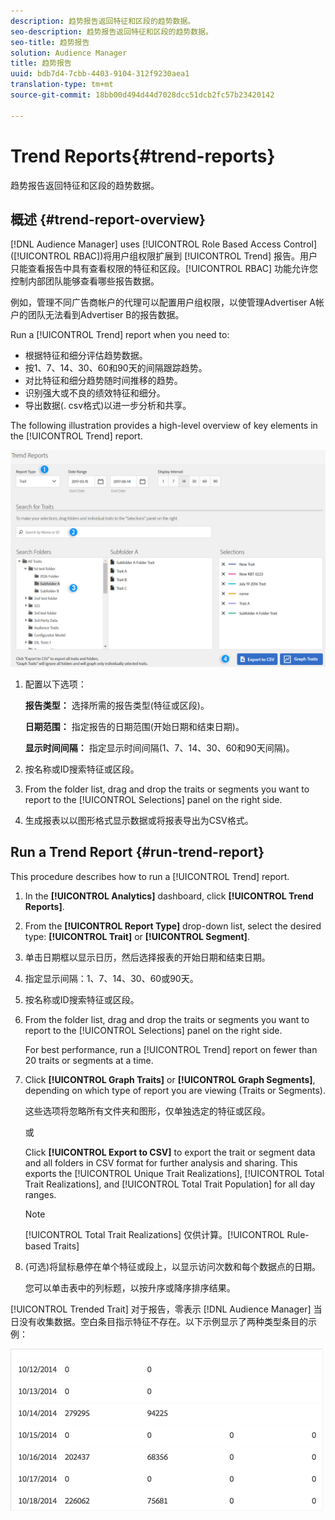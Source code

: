 ```yaml
---
description: 趋势报告返回特征和区段的趋势数据。
seo-description: 趋势报告返回特征和区段的趋势数据。
seo-title: 趋势报告
solution: Audience Manager
title: 趋势报告
uuid: bdb7d4-7cbb-4403-9104-312f9230aea1
translation-type: tm+mt
source-git-commit: 18bb00d494d44d7028dcc51dcb2fc57b23420142

---
```



# Trend Reports{#trend-reports}

趋势报告返回特征和区段的趋势数据。

## 概述 {#trend-report-overview}

<!-- 

c_trend_reports.xml

 -->

[!DNL Audience Manager] uses [!UICONTROL Role Based Access Control] ([!UICONTROL RBAC])将用户组权限扩展到 [!UICONTROL Trend] 报告。用户只能查看报告中具有查看权限的特征和区段。[!UICONTROL RBAC] 功能允许您控制内部团队能够查看哪些报告数据。

例如，管理不同广告商帐户的代理可以配置用户组权限，以使管理Advertiser A帐户的团队无法看到Advertiser B的报告数据。

Run a [!UICONTROL Trend] report when you need to:

* 根据特征和细分评估趋势数据。
* 按1、7、14、30、60和90天的间隔跟踪趋势。
* 对比特征和细分趋势随时间推移的趋势。
* 识别强大或不良的绩效特征和细分。
* 导出数据(. csv格式)以进一步分析和共享。

The following illustration provides a high-level overview of key elements in the [!UICONTROL Trend] report.

![](assets/trend_reports.png)

1. 配置以下选项：

   **报告类型：** 选择所需的报告类型(特征或区段)。

   **日期范围：** 指定报告的日期范围(开始日期和结束日期)。

   **显示时间间隔：** 指定显示时间间隔(1、7、14、30、60和90天间隔)。

2. 按名称或ID搜索特征或区段。
3. From the folder list, drag and drop the traits or segments you want to report to the [!UICONTROL Selections] panel on the right side.
4. 生成报表以以图形格式显示数据或将报表导出为CSV格式。

## Run a Trend Report {#run-trend-report}

This procedure describes how to run a [!UICONTROL Trend] report.

<!-- 

t_working_with_trend_reports.xml

 -->

1. In the **[!UICONTROL Analytics]** dashboard, click **[!UICONTROL Trend Reports]**.
1. From the **[!UICONTROL Report Type]** drop-down list, select the desired type: **[!UICONTROL Trait]** or **[!UICONTROL Segment]**.
1. 单击日期框以显示日历，然后选择报表的开始日期和结束日期。
1. 指定显示间隔：1、7、14、30、60或90天。
1. 按名称或ID搜索特征或区段。
1. From the folder list, drag and drop the traits or segments you want to report to the [!UICONTROL Selections] panel on the right side.

   For best performance, run a [!UICONTROL Trend] report on fewer than 20 traits or segments at a time.
1. Click **[!UICONTROL Graph Traits]** or **[!UICONTROL Graph Segments]**, depending on which type of report you are viewing (Traits or Segments).

   这些选项将忽略所有文件夹和图形，仅单独选定的特征或区段。

   或

   Click **[!UICONTROL Export to CSV]** to export the trait or segment data and all folders in CSV format for further analysis and sharing. This exports the [!UICONTROL Unique Trait Realizations], [!UICONTROL Total Trait Realizations], and [!UICONTROL Total Trait Population] for all day ranges.

   >[!NOTE]
   >
   >[!UICONTROL Total Trait Realizations] 仅供计算。[!UICONTROL Rule-based Traits]

1. (可选)将鼠标悬停在单个特征或段上，以显示访问次数和每个数据点的日期。

   您可以单击表中的列标题，以按升序或降序排序结果。

[!UICONTROL Trended Trait] 对于报告，零表示 [!DNL Audience Manager] 当日没有收集数据。空白条目指示特征不存在。以下示例显示了两种类型条目的示例：

![](assets/trended_data.png)

